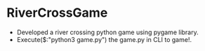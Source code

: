 # RiverCrossGame
- Developed a river crossing python game using pygame library.
- Execute($:"python3 game.py") the game.py in CLI to game!.
